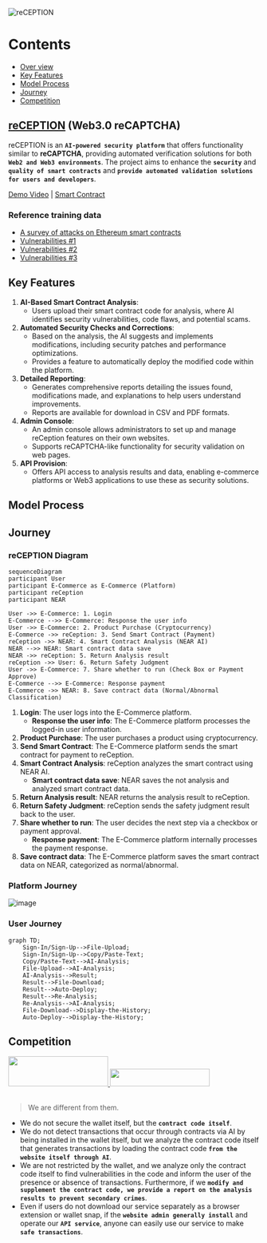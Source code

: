 ![reCEPTION](https://github.com/user-attachments/assets/775b68ac-564e-42fb-b7d5-177943ed8995)

# Contents
- [Over view](https://github.com/Julius-Ky/reCeption/blob/main/README.md#reception-web30-recaptcha)
- [Key Features](https://github.com/Julius-Ky/reCeption/blob/main/README.md#key-features)
- [Model Process](https://github.com/Julius-Ky/reCeption/blob/main/README.md#model-process)
- [Journey](https://github.com/Julius-Ky/reCeption/blob/main/README.md#Journey)
- [Competition](https://github.com/Julius-Ky/reCeption/blob/main/README.md#Competition)

## [reCEPTION](https://reception-seven.vercel.app/) (Web3.0 reCAPTCHA)

reCEPTION is an **`AI-powered security platform`** that offers functionality similar to **reCAPTCHA**, providing automated verification solutions for both **`Web2 and Web3 environments`**. 
The project aims to enhance the **`security`** and **`quality of smart contracts`** and **`provide automated validation solutions for users and developers`**.

[Demo Video]() | [Smart Contract]()

### Reference training data
- [A survey of attacks on Ethereum smart contracts](https://drive.google.com/file/d/1iKK2nI9jQnyWflCkc1lR0q_pRUKyD5wk/view?usp=sharing)
- [Vulnerabilities #1](https://kadenzipfel.github.io/smart-contract-vulnerabilities/)
- [Vulnerabilities #2](https://arxiv.org/html/2409.02139v1)
- [Vulnerabilities #3](https://www.4byte.directory/)

## Key Features
1. **AI-Based Smart Contract Analysis**:
    - Users upload their smart contract code for analysis, where AI identifies security vulnerabilities, code flaws, and potential scams.
2. **Automated Security Checks and Corrections**:
    - Based on the analysis, the AI suggests and implements modifications, including security patches and performance optimizations.
    - Provides a feature to automatically deploy the modified code within the platform.
3. **Detailed Reporting**:
    - Generates comprehensive reports detailing the issues found, modifications made, and explanations to help users understand improvements.
    - Reports are available for download in CSV and PDF formats.
4. **Admin Console**:
    - An admin console allows administrators to set up and manage reCeption features on their own websites.
    - Supports reCAPTCHA-like functionality for security validation on web pages.
5. **API Provision**:
    - Offers API access to analysis results and data, enabling e-commerce platforms or Web3 applications to use these as security solutions.

## Model Process

## Journey
### reCEPTION Diagram
```mermaid
sequenceDiagram
participant User
participant E-Commerce as E-Commerce (Platform)
participant reCeption
participant NEAR

User ->> E-Commerce: 1. Login
E-Commerce -->> E-Commerce: Response the user info
User ->> E-Commerce: 2. Product Purchase (Cryptocurrency)
E-Commerce ->> reCeption: 3. Send Smart Contract (Payment)
reCeption ->> NEAR: 4. Smart Contract Analysis (NEAR AI)
NEAR -->> NEAR: Smart contract data save
NEAR ->> reCeption: 5. Return Analysis result
reCeption ->> User: 6. Return Safety Judgment
User ->> E-Commerce: 7. Share whether to run (Check Box or Payment Approve)
E-Commerce -->> E-Commerce: Response payment
E-Commerce ->> NEAR: 8. Save contract data (Normal/Abnormal Classification)
```

1. **Login**: The user logs into the E-Commerce platform.
   - **Response the user info**: The E-Commerce platform processes the logged-in user information.
2. **Product Purchase**: The user purchases a product using cryptocurrency.
3. **Send Smart Contract**: The E-Commerce platform sends the smart contract for payment to reCeption.
4. **Smart Contract Analysis**: reCeption analyzes the smart contract using NEAR AI.
   - **Smart contract data save**: NEAR saves the not analysis and analyzed smart contract data.
5. **Return Analysis result**: NEAR returns the analysis result to reCeption.
6. **Return Safety Judgment**: reCeption sends the safety judgment result back to the user.
7. **Share whether to run**: The user decides the next step via a checkbox or payment approval.
   - **Response payment**: The E-Commerce platform internally processes the payment response.
8. **Save contract data**: The E-Commerce platform saves the smart contract data on NEAR, categorized as normal/abnormal.

### Platform Journey
![image](https://github.com/user-attachments/assets/503aca13-2084-4870-b88c-4acb323f1fcb)

### User Journey
```mermaid
graph TD;
    Sign-In/Sign-Up-->File-Upload;
    Sign-In/Sign-Up-->Copy/Paste-Text;
    Copy/Paste-Text-->AI-Analysis;
    File-Upload-->AI-Analysis;
    AI-Analysis-->Result;
    Result-->File-Download;
    Result-->Auto-Deploy;
    Result-->Re-Analysis;
    Re-Analysis-->AI-Analysis;
    File-Download-->Display-the-History;
    Auto-Deploy-->Display-the-History;
```

## Competition
<a href="https://www.walletguard.app/" height="5" width="10" target="_blank">
	<img src="https://cdn.prod.website-files.com/653c60995304b515c2f8f3f6/65a758a1767a906d4ebcde44_wallet%20guard%20logo.png" width="200" height="60">
<a><a href="https://www.anchain.ai/" height="5" width="10" target="_blank">
	<img src="https://github.com/user-attachments/assets/ca988dbf-b869-4524-a7ff-127a3618ae4d" width="200" height="35">
<a><br></br>

> We are different from them.

- We do not secure the wallet itself, but the **`contract code itself`**.
- We do not detect transactions that occur through contracts via AI by being installed in the wallet itself, but we analyze the contract code itself that generates transactions by loading the contract code **`from the website itself through AI`**.
- We are not restricted by the wallet, and we analyze only the contract code itself to find vulnerabilities in the code and inform the user of the presence or absence of transactions. Furthermore, if we **`modify and supplement the contract code, we provide a report on the analysis results to prevent secondary crimes`**.
- Even if users do not download our service separately as a browser extension or wallet snap, if the **`website admin generally install`** and operate our **`API service`**, anyone can easily use our service to make **`safe transactions`**.
